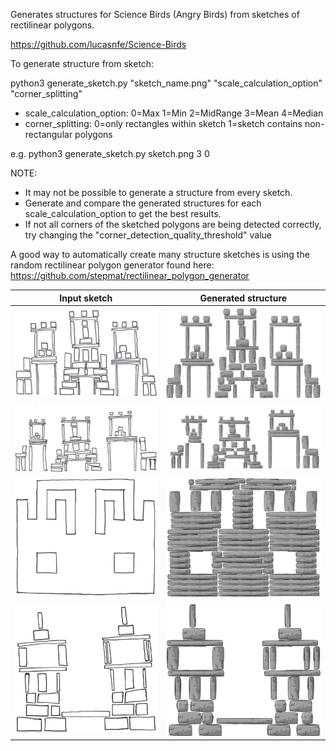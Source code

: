 Generates structures for Science Birds (Angry Birds) from sketches of rectilinear polygons.

https://github.com/lucasnfe/Science-Birds

To generate structure from sketch:

python3 generate_sketch.py "sketch_name.png" "scale_calculation_option" "corner_splitting"

-   scale_calculation_option:       0=Max  1=Min  2=MidRange  3=Mean  4=Median
-   corner_splitting:      0=only rectangles within sketch  1=sketch contains non-rectangular polygons

e.g. 
python3 generate_sketch.py sketch.png 3 0

NOTE:
-   It may not be possible to generate a structure from every sketch.
-   Generate and compare the generated structures for each scale_calculation_option to get the best results.
-   If not all corners of the sketched polygons are being detected correctly, try changing the "corner_detection_quality_threshold" value

A good way to automatically create many structure sketches is using the random rectilinear polygon generator found here:
https://github.com/stepmat/rectilinear_polygon_generator


Input sketch | Generated structure
:-------------------------:|:-------------------------:
![](/other/do_not_use_for_generation/example1a.jpg) | ![](/other/do_not_use_for_generation/example1b.png)
![](/other/do_not_use_for_generation/example2a.png) | ![](/other/do_not_use_for_generation/example2b.png)
![](/other/do_not_use_for_generation/example3a.png) | ![](/other/do_not_use_for_generation/example3b.png)
![](/other/do_not_use_for_generation/example4a.jpg) | ![](/other/do_not_use_for_generation/example4b.png)
